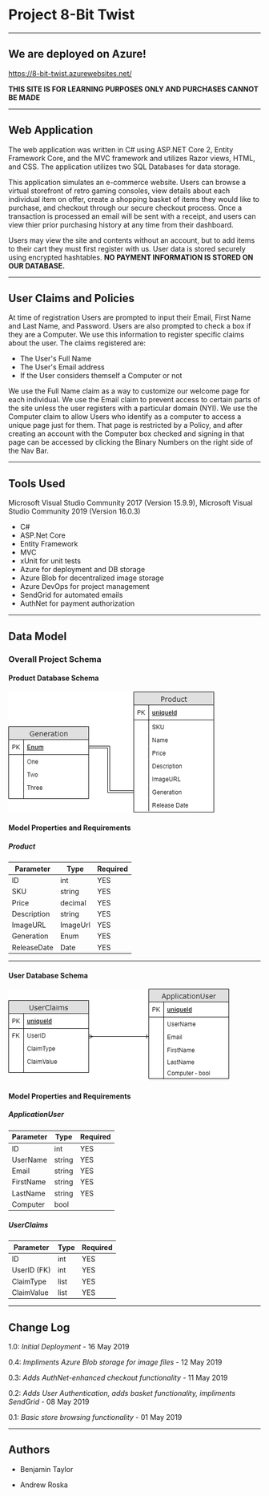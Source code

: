 
# Project 8-Bit Twist
---------------------------------
## We are deployed on Azure!

https://8-bit-twist.azurewebsites.net/

**THIS SITE IS FOR LEARNING PURPOSES ONLY AND PURCHASES CANNOT BE MADE**

---------------------------------
## Web Application
The web application was written in C# using ASP.NET Core 2, Entity Framework Core, and the MVC framework and utilizes Razor views, HTML, and CSS. The application utilizes two SQL Databases for data storage.

This application simulates an e-commerce website.  Users can browse a virtual storefront of retro gaming consoles, view details about each individual item on offer, create a shopping basket of items they would like to purchase, and checkout through our secure checkout process.  Once a transaction is processed an email will be sent with a receipt, and users can view thier prior purchasing history at any time from their dashboard.

Users may view the site and contents without an account, but to add items to their cart they must first register with us.  User data is stored securely using encrypted hashtables. **NO PAYMENT INFORMATION IS STORED ON OUR DATABASE.**

---------------------------------

## User Claims and Policies
At time of registration Users are prompted to input their Email, First Name and Last Name, and Password.  Users are also prompted to check a box if they are a Computer.  We use this information to register specific claims about the user.  The claims registered are:

- The User's Full Name
- The User's Email address
- If the User considers themself a Computer or not

We use the Full Name claim as a way to customize our welcome page for each individual.  We use the Email claim to prevent access to certain parts of the site unless the user registers with a particular domain (NYI).  We use the Computer claim to allow Users who identify as a computer to access a unique page just for them.  That page is restricted by a Policy, and after creating an account with the Computer box checked and signing in that page can be accessed by clicking the Binary Numbers on the right side of the Nav Bar.

---------------------------------

## Tools Used
Microsoft Visual Studio Community 2017 (Version 15.9.9), Microsoft Visual Studio Community 2019 (Version 16.0.3)

- C#
- ASP.Net Core
- Entity Framework
- MVC
- xUnit for unit tests
- Azure for deployment and DB storage
- Azure Blob for decentralized image storage
- Azure DevOps for project management
- SendGrid for automated emails
- AuthNet for payment authorization

---------------------------------

## Data Model

### Overall Project Schema

#### Product Database Schema
![Product Database Schema](https://github.com/8-bit-twist/8-bit-twist/blob/Master/8-Bit-Twist/8-Bit-Twist/wwwroot/Assets/IMG/8Bit-Twist%20ProductDB.png)

#### Model Properties and Requirements

##### Product
| Parameter | Type | Required |
| --- | --- | --- |
| ID  | int | YES |
| SKU | string | YES |
| Price | decimal | YES |
| Description | string | YES |
| ImageURL | ImageUrl | YES |
| Generation | Enum | YES |
| ReleaseDate | Date | YES |

---------------------------

#### User Database Schema
![User Database Schema](https://github.com/8-bit-twist/8-bit-twist/blob/Master/8-Bit-Twist/8-Bit-Twist/wwwroot/Assets/IMG/8Bit-Twist%20UserDB.png)

#### Model Properties and Requirements

##### ApplicationUser

| Parameter | Type | Required |
| --- | --- | --- |
| ID  | int | YES |
| UserName | string | YES |
| Email | string | YES |
| FirstName | string | YES |
| LastName | string | YES |
| Computer | bool |  |

##### UserClaims
| Parameter | Type | Required |
| --- | --- | --- |
| ID  | int | YES |
| UserID (FK) | int | YES |
| ClaimType | list | YES |
| ClaimValue | list | YES |

---------------------------

## Change Log

1.0: *Initial Deployment* - 16 May 2019

0.4: *Impliments Azure Blob storage for image files* - 12 May 2019

0.3: *Adds AuthNet-enhanced checkout functionality* - 11 May 2019

0.2: *Adds User Authentication, adds basket functionality, impliments SendGrid* - 08 May 2019

0.1: *Basic store browsing functionality* - 01 May 2019

------------------------------

## Authors

- Benjamin Taylor

- Andrew Roska
